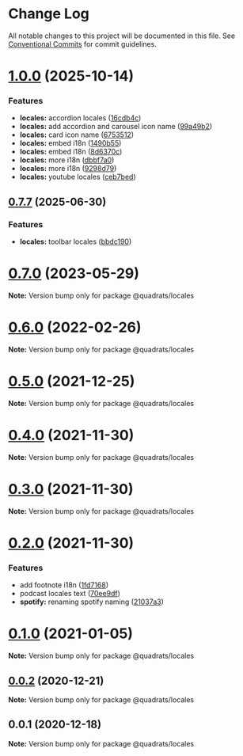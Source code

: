 # Change Log

All notable changes to this project will be documented in this file.
See [Conventional Commits](https://conventionalcommits.org) for commit guidelines.

# [1.0.0](https://github.com/Quadrats/quadrats/compare/v0.7.8...v1.0.0) (2025-10-14)

### Features

- **locales:** accordion locales ([16cdb4c](https://github.com/Quadrats/quadrats/commit/16cdb4cf5e7cbcd12fe910ffcc13e8f5d95a557e))
- **locales:** add accordion and carousel icon name ([99a49b2](https://github.com/Quadrats/quadrats/commit/99a49b21e24ee1f32e340137b9bd18b6819220c0))
- **locales:** card icon name ([6753512](https://github.com/Quadrats/quadrats/commit/6753512cf54df0d6f0837c883a71800679e24d26))
- **locales:** embed i18n ([1490b55](https://github.com/Quadrats/quadrats/commit/1490b55c8f9801e23d4c40492bff404603b55146))
- **locales:** embed i18n ([8d6370c](https://github.com/Quadrats/quadrats/commit/8d6370ce3ab6ebe77d535285f9ecbfaab93a554a))
- **locales:** more i18n ([dbbf7a0](https://github.com/Quadrats/quadrats/commit/dbbf7a0b73111d47d4f453e100a597cf3053d781))
- **locales:** more i18n ([9298d79](https://github.com/Quadrats/quadrats/commit/9298d79ea719f6ee8adee7253d31bad74210a37b))
- **locales:** youtube locales ([ceb7bed](https://github.com/Quadrats/quadrats/commit/ceb7bed5c51782a86771c21964010061e827fa9e))

## [0.7.7](https://github.com/Quadrats/quadrats/compare/v0.7.6...v0.7.7) (2025-06-30)

### Features

- **locales:** toolbar locales ([bbdc190](https://github.com/Quadrats/quadrats/commit/bbdc1905e4b2d2c24fcee620ef6f4abf0f20a61b))

# [0.7.0](https://github.com/Quadrats/quadrats/compare/v0.6.7...v0.7.0) (2023-05-29)

**Note:** Version bump only for package @quadrats/locales

# [0.6.0](https://github.com/Quadrats/quadrats/compare/v0.5.10...v0.6.0) (2022-02-26)

**Note:** Version bump only for package @quadrats/locales

# [0.5.0](https://github.com/Quadrats/quadrats/compare/v0.4.5...v0.5.0) (2021-12-25)

**Note:** Version bump only for package @quadrats/locales

# [0.4.0](https://github.com/Quadrats/quadrats/compare/v0.2.0...v0.4.0) (2021-11-30)

**Note:** Version bump only for package @quadrats/locales

# [0.3.0](https://github.com/Quadrats/quadrats/compare/v0.2.0...v0.3.0) (2021-11-30)

**Note:** Version bump only for package @quadrats/locales

# [0.2.0](https://github.com/Quadrats/quadrats/compare/v0.1.0...v0.2.0) (2021-11-30)

### Features

- add footnote i18n ([1fd7168](https://github.com/Quadrats/quadrats/commit/1fd7168d777cfefcaba84087354ad5ba13076bbf))
- podcast locales text ([70ee9df](https://github.com/Quadrats/quadrats/commit/70ee9df6107ac097e56521d20ed76dc683b0b95a))
- **spotify:** renaming spotify naming ([21037a3](https://github.com/Quadrats/quadrats/commit/21037a3882e094fa1b9436293dceac463cdc8262))

# [0.1.0](https://github.com/Quadrats/quadrats/compare/v0.0.2...v0.1.0) (2021-01-05)

**Note:** Version bump only for package @quadrats/locales

## [0.0.2](https://github.com/Quadrats/quadrats/compare/v0.0.1...v0.0.2) (2020-12-21)

**Note:** Version bump only for package @quadrats/locales

## 0.0.1 (2020-12-18)

**Note:** Version bump only for package @quadrats/locales
